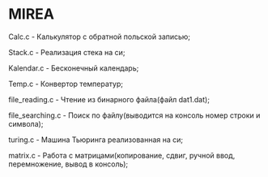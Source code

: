 # MIREA

Calc.c     - Калькулятор с обратной польской записью;

Stack.c    - Реализация стека на си;

Kalendar.c - Бесконечный календарь;

Temp.c    - Конвертор температур;

file_reading.c - Чтение из бинарного файла(файл dat1.dat);

file_searching.c - Поиск по файлу(выводится на консоль номер строки и символа);

turing.c - Машина Тьюринга реализованная на си;

matrix.c - Работа с матрицами(копирование, сдвиг, ручной ввод, перемножение, вывод в консоль);

